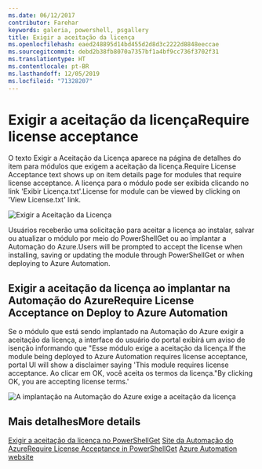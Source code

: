 ```yaml
---
ms.date: 06/12/2017
contributor: Farehar
keywords: galeria, powershell, psgallery
title: Exigir a aceitação da licença
ms.openlocfilehash: eaed248895d14bd455d2d8d3c2222d8848eeccae
ms.sourcegitcommit: debd2b38fb8070a7357bf1a4bf9cc736f3702f31
ms.translationtype: HT
ms.contentlocale: pt-BR
ms.lasthandoff: 12/05/2019
ms.locfileid: "71328207"
---
```

# <a name="require-license-acceptance"></a><span data-ttu-id="35d7a-103">Exigir a aceitação da licença</span><span class="sxs-lookup"><span data-stu-id="35d7a-103">Require license acceptance</span></span>

<span data-ttu-id="35d7a-104">O texto Exigir a Aceitação da Licença aparece na página de detalhes do item para módulos que exigem a aceitação da licença.</span><span class="sxs-lookup"><span data-stu-id="35d7a-104">Require License Acceptance text shows up on item details page for modules that require license acceptance.</span></span> <span data-ttu-id="35d7a-105">A licença para o módulo pode ser exibida clicando no link 'Exibir Licença.txt'.</span><span class="sxs-lookup"><span data-stu-id="35d7a-105">License for module can be viewed by clicking on 'View License.txt' link.</span></span>

![Exigir a Aceitação da Licença](../../Images/RequireLicenseAcceptance.png)

<span data-ttu-id="35d7a-107">Usuários receberão uma solicitação para aceitar a licença ao instalar, salvar ou atualizar o módulo por meio do PowerShellGet ou ao implantar a Automação do Azure.</span><span class="sxs-lookup"><span data-stu-id="35d7a-107">Users will be prompted to accept the license when installing, saving or updating the module through PowerShellGet or when deploying to Azure Automation.</span></span>

## <a name="require-license-acceptance-on-deploy-to-azure-automation"></a><span data-ttu-id="35d7a-108">Exigir a aceitação da licença ao implantar na Automação do Azure</span><span class="sxs-lookup"><span data-stu-id="35d7a-108">Require License Acceptance on Deploy to Azure Automation</span></span>

<span data-ttu-id="35d7a-109">Se o módulo que está sendo implantado na Automação do Azure exigir a aceitação da licença, a interface do usuário do portal exibirá um aviso de isenção informando que "Esse módulo exige a aceitação da licença.</span><span class="sxs-lookup"><span data-stu-id="35d7a-109">If the module being deployed to Azure Automation requires license acceptance, portal UI will show a disclaimer saying 'This module requires license acceptance.</span></span> <span data-ttu-id="35d7a-110">Ao clicar em OK, você aceita os termos da licença."</span><span class="sxs-lookup"><span data-stu-id="35d7a-110">By clicking OK, you are accepting license terms.'</span></span>

![A implantação na Automação do Azure exige a aceitação da licença](../../Images/DeployToAzureAutomationRequireLicenseAcceptanceDisclaimer.png)

## <a name="more-details"></a><span data-ttu-id="35d7a-112">Mais detalhes</span><span class="sxs-lookup"><span data-stu-id="35d7a-112">More details</span></span>

<span data-ttu-id="35d7a-113">[Exigir a aceitação da licença no PowerShellGet](../../concepts/module-license-acceptance.md)
[Site da Automação do Azure](/azure/automation)</span><span class="sxs-lookup"><span data-stu-id="35d7a-113">[Require License Acceptance in PowerShellGet](../../concepts/module-license-acceptance.md)
[Azure Automation website](/azure/automation)</span></span>
